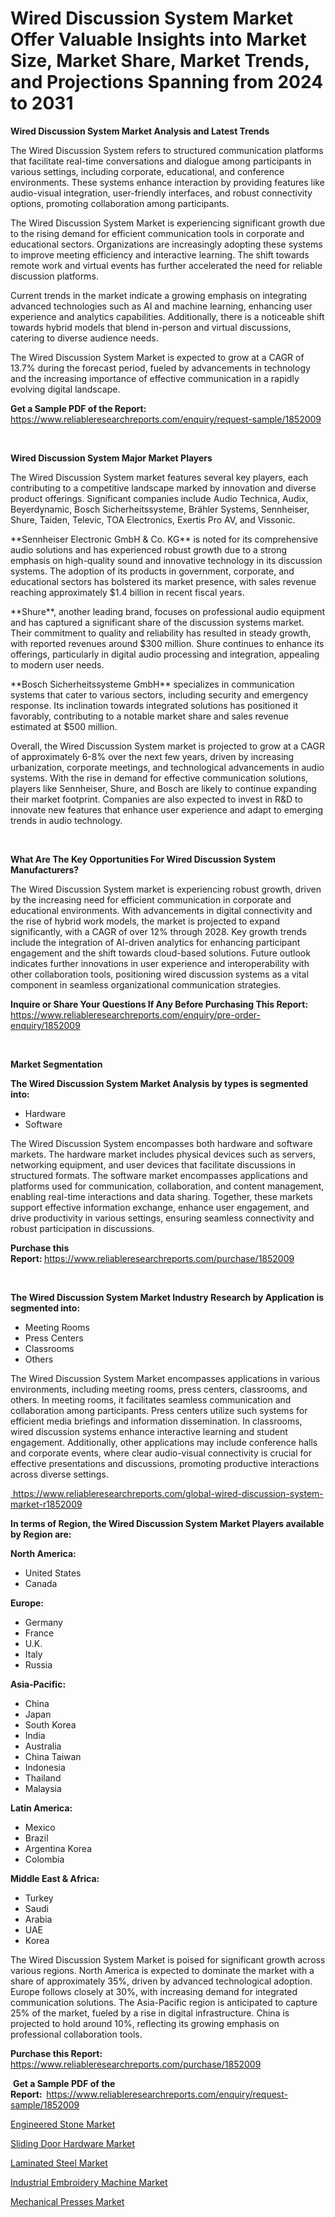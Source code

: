<p><h1>Wired Discussion System Market Offer Valuable Insights into Market Size, Market Share, Market Trends, and Projections Spanning from 2024 to 2031</h1></p><p><strong>Wired Discussion System Market Analysis and Latest Trends</strong></p>
<p><p>The Wired Discussion System refers to structured communication platforms that facilitate real-time conversations and dialogue among participants in various settings, including corporate, educational, and conference environments. These systems enhance interaction by providing features like audio-visual integration, user-friendly interfaces, and robust connectivity options, promoting collaboration among participants.</p><p>The Wired Discussion System Market is experiencing significant growth due to the rising demand for efficient communication tools in corporate and educational sectors. Organizations are increasingly adopting these systems to improve meeting efficiency and interactive learning. The shift towards remote work and virtual events has further accelerated the need for reliable discussion platforms.</p><p>Current trends in the market indicate a growing emphasis on integrating advanced technologies such as AI and machine learning, enhancing user experience and analytics capabilities. Additionally, there is a noticeable shift towards hybrid models that blend in-person and virtual discussions, catering to diverse audience needs.</p><p>The Wired Discussion System Market is expected to grow at a CAGR of 13.7% during the forecast period, fueled by advancements in technology and the increasing importance of effective communication in a rapidly evolving digital landscape.</p></p>
<p><strong>Get a Sample PDF of the Report:&nbsp;</strong> <a href="https://www.reliableresearchreports.com/enquiry/request-sample/1852009?utm_campaign=1635&utm_medium=2&utm_source=Github&utm_content=ia&utm_term=18102024&utm_id=wired-discussion-system">https://www.reliableresearchreports.com/enquiry/request-sample/1852009</a></p>
<p>&nbsp;</p>
<p><strong>Wired Discussion System Major Market Players</strong></p>
<p><p>The Wired Discussion System market features several key players, each contributing to a competitive landscape marked by innovation and diverse product offerings. Significant companies include Audio Technica, Audix, Beyerdynamic, Bosch Sicherheitssysteme, Brähler Systems, Sennheiser, Shure, Taiden, Televic, TOA Electronics, Exertis Pro AV, and Vissonic.</p><p>**Sennheiser Electronic GmbH & Co. KG** is noted for its comprehensive audio solutions and has experienced robust growth due to a strong emphasis on high-quality sound and innovative technology in its discussion systems. The adoption of its products in government, corporate, and educational sectors has bolstered its market presence, with sales revenue reaching approximately $1.4 billion in recent fiscal years.</p><p>**Shure**, another leading brand, focuses on professional audio equipment and has captured a significant share of the discussion systems market. Their commitment to quality and reliability has resulted in steady growth, with reported revenues around $300 million. Shure continues to enhance its offerings, particularly in digital audio processing and integration, appealing to modern user needs.</p><p>**Bosch Sicherheitssysteme GmbH** specializes in communication systems that cater to various sectors, including security and emergency response. Its inclination towards integrated solutions has positioned it favorably, contributing to a notable market share and sales revenue estimated at $500 million.</p><p>Overall, the Wired Discussion System market is projected to grow at a CAGR of approximately 6-8% over the next few years, driven by increasing urbanization, corporate meetings, and technological advancements in audio systems. With the rise in demand for effective communication solutions, players like Sennheiser, Shure, and Bosch are likely to continue expanding their market footprint. Companies are also expected to invest in R&D to innovate new features that enhance user experience and adapt to emerging trends in audio technology.</p></p>
<p>&nbsp;</p>
<p><strong>What Are The Key Opportunities For Wired Discussion System Manufacturers?</strong></p>
<p><p>The Wired Discussion System market is experiencing robust growth, driven by the increasing need for efficient communication in corporate and educational environments. With advancements in digital connectivity and the rise of hybrid work models, the market is projected to expand significantly, with a CAGR of over 12% through 2028. Key growth trends include the integration of AI-driven analytics for enhancing participant engagement and the shift towards cloud-based solutions. Future outlook indicates further innovations in user experience and interoperability with other collaboration tools, positioning wired discussion systems as a vital component in seamless organizational communication strategies.</p></p>
<p><strong>Inquire or Share Your Questions If Any Before Purchasing This Report:</strong> <a href="https://www.reliableresearchreports.com/enquiry/pre-order-enquiry/1852009?utm_campaign=1635&utm_medium=2&utm_source=Github&utm_content=ia&utm_term=18102024&utm_id=wired-discussion-system">https://www.reliableresearchreports.com/enquiry/pre-order-enquiry/1852009</a></p>
<p>&nbsp;</p>
<p><strong>Market Segmentation</strong></p>
<p><strong>The Wired Discussion System Market Analysis by types is segmented into:</strong></p>
<p><ul><li>Hardware</li><li>Software</li></ul></p>
<p><p>The Wired Discussion System encompasses both hardware and software markets. The hardware market includes physical devices such as servers, networking equipment, and user devices that facilitate discussions in structured formats. The software market encompasses applications and platforms used for communication, collaboration, and content management, enabling real-time interactions and data sharing. Together, these markets support effective information exchange, enhance user engagement, and drive productivity in various settings, ensuring seamless connectivity and robust participation in discussions.</p></p>
<p><strong>Purchase this Report:&nbsp;</strong><a href="https://www.reliableresearchreports.com/purchase/1852009?utm_campaign=1635&utm_medium=2&utm_source=Github&utm_content=ia&utm_term=18102024&utm_id=wired-discussion-system">https://www.reliableresearchreports.com/purchase/1852009</a></p>
<p>&nbsp;</p>
<p><strong>The Wired Discussion System Market Industry Research by Application is segmented into:</strong></p>
<p><ul><li>Meeting Rooms</li><li>Press Centers</li><li>Classrooms</li><li>Others</li></ul></p>
<p><p>The Wired Discussion System Market encompasses applications in various environments, including meeting rooms, press centers, classrooms, and others. In meeting rooms, it facilitates seamless communication and collaboration among participants. Press centers utilize such systems for efficient media briefings and information dissemination. In classrooms, wired discussion systems enhance interactive learning and student engagement. Additionally, other applications may include conference halls and corporate events, where clear audio-visual connectivity is crucial for effective presentations and discussions, promoting productive interactions across diverse settings.</p></p>
<p><a href="https://www.reliableresearchreports.com/global-wired-discussion-system-market-r1852009?utm_campaign=1635&utm_medium=2&utm_source=Github&utm_content=ia&utm_term=18102024&utm_id=wired-discussion-system">&nbsp;https://www.reliableresearchreports.com/global-wired-discussion-system-market-r1852009</a></p>
<p><strong>In terms of Region, the Wired Discussion System Market Players available by Region are:</strong></p>
<p>
    <p> <strong> North America: </strong>
        <ul>
            <li>United States</li>
            <li>Canada</li>
        </ul>
        </p> 
    <p> <strong> Europe: </strong>
        <ul>
            <li>Germany</li>
            <li>France</li>
            <li>U.K.</li>
            <li>Italy</li>
            <li>Russia</li>
        </ul>
        </p> 
    <p> <strong> Asia-Pacific: </strong>
        <ul>
            <li>China</li>
            <li>Japan</li>
            <li>South Korea</li>
            <li>India</li>
            <li>Australia</li>
            <li>China Taiwan</li>
            <li>Indonesia</li>
            <li>Thailand</li>
            <li>Malaysia</li>
        </ul>
        </p> 
    <p> <strong> Latin America: </strong>
        <ul>
            <li>Mexico</li>
            <li>Brazil</li>
            <li>Argentina Korea</li>
            <li>Colombia</li>
        </ul>
        </p> 
    <p> <strong> Middle East & Africa: </strong>
        <ul>
            <li>Turkey</li>
            <li>Saudi</li>
            <li>Arabia</li>
            <li>UAE</li>
            <li>Korea</li>
        </ul>
    </p>
    </p>
<p><p>The Wired Discussion System Market is poised for significant growth across various regions. North America is expected to dominate the market with a share of approximately 35%, driven by advanced technological adoption. Europe follows closely at 30%, with increasing demand for integrated communication solutions. The Asia-Pacific region is anticipated to capture 25% of the market, fueled by a rise in digital infrastructure. China is projected to hold around 10%, reflecting its growing emphasis on professional collaboration tools.</p></p>
<p><strong>Purchase this Report: </strong><a href="https://www.reliableresearchreports.com/purchase/1852009?utm_campaign=1635&utm_medium=2&utm_source=Github&utm_content=ia&utm_term=18102024&utm_id=wired-discussion-system">https://www.reliableresearchreports.com/purchase/1852009</a></p>
<p>&nbsp;<strong>Get a Sample PDF of the Report:&nbsp;&nbsp;</strong><a href="https://www.reliableresearchreports.com/enquiry/request-sample/1852009?utm_campaign=1635&utm_medium=2&utm_source=Github&utm_content=ia&utm_term=18102024&utm_id=wired-discussion-system">https://www.reliableresearchreports.com/enquiry/request-sample/1852009</a></p>
<p><strong></strong></p>
<p><p><a href="https://www.linkedin.com/pulse/engineered-stone-market-growth-outlook-from-2024-2031-projecting-9rxef?utm_campaign=1635&utm_medium=2&utm_source=Github&utm_content=ia&utm_term=18102024&utm_id=wired-discussion-system">Engineered Stone Market</a></p><p><a href="https://www.linkedin.com/pulse/sliding-door-hardware-market-investigation-industry-evolution-qi4vf?utm_campaign=1635&utm_medium=2&utm_source=Github&utm_content=ia&utm_term=18102024&utm_id=wired-discussion-system">Sliding Door Hardware Market</a></p><p><a href="https://www.linkedin.com/pulse/laminated-steel-market-trends-detailed-study-its-segmentation-kc3gf?utm_campaign=1635&utm_medium=2&utm_source=Github&utm_content=ia&utm_term=18102024&utm_id=wired-discussion-system">Laminated Steel Market</a></p><p><a href="https://www.linkedin.com/pulse/strategic-roadmap-success-global-industrial-embroidery-machine-nankf?utm_campaign=1635&utm_medium=2&utm_source=Github&utm_content=ia&utm_term=18102024&utm_id=wired-discussion-system">Industrial Embroidery Machine Market</a></p><p><a href="https://www.linkedin.com/pulse/mechanical-presses-market-global-insights-regional-analysis-vc3wf?utm_campaign=1635&utm_medium=2&utm_source=Github&utm_content=ia&utm_term=18102024&utm_id=wired-discussion-system">Mechanical Presses Market</a></p></p>